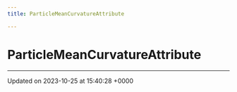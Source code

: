 ```yaml
---
title: ParticleMeanCurvatureAttribute

---
```


# ParticleMeanCurvatureAttribute





-------------------------------

Updated on 2023-10-25 at 15:40:28 +0000